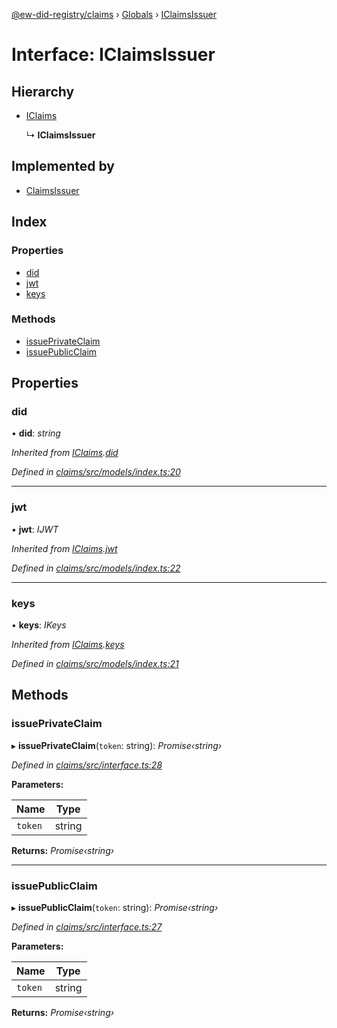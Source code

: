 [@ew-did-registry/claims](../README.md) › [Globals](../globals.md) › [IClaimsIssuer](iclaimsissuer.md)

# Interface: IClaimsIssuer

## Hierarchy

* [IClaims](iclaims.md)

  ↳ **IClaimsIssuer**

## Implemented by

* [ClaimsIssuer](../classes/claimsissuer.md)

## Index

### Properties

* [did](iclaimsissuer.md#did)
* [jwt](iclaimsissuer.md#jwt)
* [keys](iclaimsissuer.md#keys)

### Methods

* [issuePrivateClaim](iclaimsissuer.md#issueprivateclaim)
* [issuePublicClaim](iclaimsissuer.md#issuepublicclaim)

## Properties

###  did

• **did**: *string*

*Inherited from [IClaims](iclaims.md).[did](iclaims.md#did)*

*Defined in [claims/src/models/index.ts:20](https://github.com/energywebfoundation/ew-did-registry/blob/44f0f6f/packages/claims/src/models/index.ts#L20)*

___

###  jwt

• **jwt**: *IJWT*

*Inherited from [IClaims](iclaims.md).[jwt](iclaims.md#jwt)*

*Defined in [claims/src/models/index.ts:22](https://github.com/energywebfoundation/ew-did-registry/blob/44f0f6f/packages/claims/src/models/index.ts#L22)*

___

###  keys

• **keys**: *IKeys*

*Inherited from [IClaims](iclaims.md).[keys](iclaims.md#keys)*

*Defined in [claims/src/models/index.ts:21](https://github.com/energywebfoundation/ew-did-registry/blob/44f0f6f/packages/claims/src/models/index.ts#L21)*

## Methods

###  issuePrivateClaim

▸ **issuePrivateClaim**(`token`: string): *Promise‹string›*

*Defined in [claims/src/interface.ts:28](https://github.com/energywebfoundation/ew-did-registry/blob/44f0f6f/packages/claims/src/interface.ts#L28)*

**Parameters:**

Name | Type |
------ | ------ |
`token` | string |

**Returns:** *Promise‹string›*

___

###  issuePublicClaim

▸ **issuePublicClaim**(`token`: string): *Promise‹string›*

*Defined in [claims/src/interface.ts:27](https://github.com/energywebfoundation/ew-did-registry/blob/44f0f6f/packages/claims/src/interface.ts#L27)*

**Parameters:**

Name | Type |
------ | ------ |
`token` | string |

**Returns:** *Promise‹string›*
